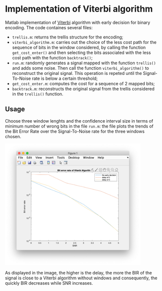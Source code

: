 # Implementation of Viterbi algorithm
Matlab implementation of <a href="https://en.wikipedia.org/wiki/Viterbi_algorithm">Viterbi</a> algorithm with early decision for binary encoding.
The code containes several files:
- `trellis.m`: returns the trellis structure for the encoding;
- `viterbi_algorithm.m`: carries out the choice of the less cost path for the sequence of bits in the window considered, by calling the function `get_cost_enter()` and then selecting the bits associated with the less cost path with the function `backtrack()`;
- `run.m`: randomly generates a signal mapped with the function `trellis()`  and adds some noise. Then call the function `viterbi_algorithm()` to reconstruct the original signal. This operation is repeted until the Signal-To-Noise rate is below a certain threshold;
- `get_cost_enter.m`: computes the cost for a sequence of 2 mapped bits;
- `backtrack.m`: reconstructs the original signal from the trellis considered in the `trellis()` function.


## Usage
Choose three window lenghts and the confidence interval size in terms of minimum number of wrong bits in the file `run.m`: the file plots the trends of the Bit Error Rate over the Signal-To-Noise rate for the three windows chosen.

<img src="https://raw.githubusercontent.com/irenebenedetto/viterbi-algorithm/master/imgs/output.png" height="400px">

As displayed in the image, the higher is the delay, the more the BIR of the signal is close to a Viterbi algorithm without windows and consequently, the quickly BIR decreases while SNR increases.
